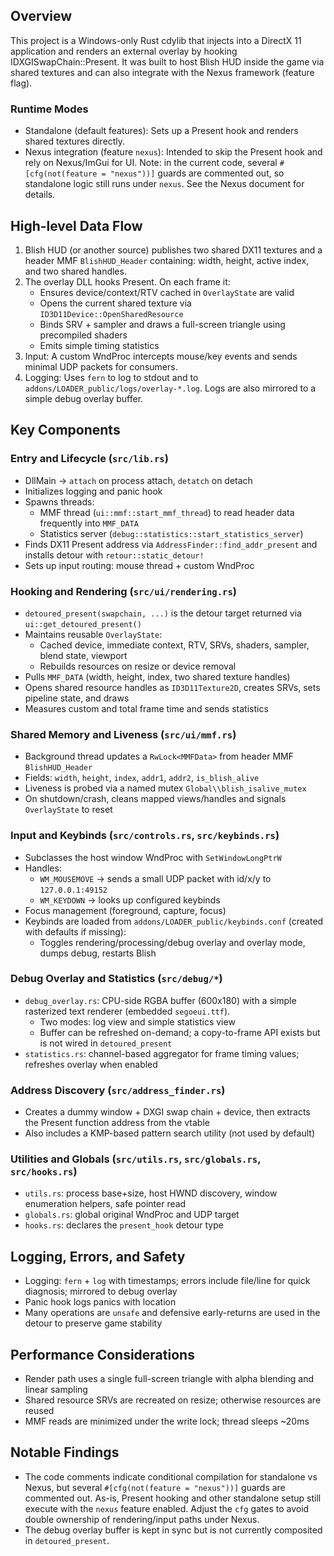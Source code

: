 ## Overview

This project is a Windows-only Rust cdylib that injects into a DirectX 11 application and renders an external overlay by hooking IDXGISwapChain::Present. It was built to host Blish HUD inside the game via shared textures and can also integrate with the Nexus framework (feature flag).

### Runtime Modes
- Standalone (default features): Sets up a Present hook and renders shared textures directly.
- Nexus integration (feature `nexus`): Intended to skip the Present hook and rely on Nexus/ImGui for UI. Note: in the current code, several `#[cfg(not(feature = "nexus"))]` guards are commented out, so standalone logic still runs under `nexus`. See the Nexus document for details.

## High-level Data Flow
1) Blish HUD (or another source) publishes two shared DX11 textures and a header MMF `BlishHUD_Header` containing: width, height, active index, and two shared handles.
2) The overlay DLL hooks Present. On each frame it:
   - Ensures device/context/RTV cached in `OverlayState` are valid
   - Opens the current shared texture via `ID3D11Device::OpenSharedResource`
   - Binds SRV + sampler and draws a full-screen triangle using precompiled shaders
   - Emits simple timing statistics
3) Input: A custom WndProc intercepts mouse/key events and sends minimal UDP packets for consumers.
4) Logging: Uses `fern` to log to stdout and to `addons/LOADER_public/logs/overlay-*.log`. Logs are also mirrored to a simple debug overlay buffer.

## Key Components

### Entry and Lifecycle (`src/lib.rs`)
- DllMain → `attach` on process attach, `detatch` on detach
- Initializes logging and panic hook
- Spawns threads:
  - MMF thread (`ui::mmf::start_mmf_thread`) to read header data frequently into `MMF_DATA`
  - Statistics server (`debug::statistics::start_statistics_server`)
- Finds DX11 Present address via `AddressFinder::find_addr_present` and installs detour with `retour::static_detour!`
- Sets up input routing: mouse thread + custom WndProc

### Hooking and Rendering (`src/ui/rendering.rs`)
- `detoured_present(swapchain, ...)` is the detour target returned via `ui::get_detoured_present()`
- Maintains reusable `OverlayState`:
  - Cached device, immediate context, RTV, SRVs, shaders, sampler, blend state, viewport
  - Rebuilds resources on resize or device removal
- Pulls `MMF_DATA` (width, height, index, two shared texture handles)
- Opens shared resource handles as `ID3D11Texture2D`, creates SRVs, sets pipeline state, and draws
- Measures custom and total frame time and sends statistics

### Shared Memory and Liveness (`src/ui/mmf.rs`)
- Background thread updates a `RwLock<MMFData>` from header MMF `BlishHUD_Header`
- Fields: `width`, `height`, `index`, `addr1`, `addr2`, `is_blish_alive`
- Liveness is probed via a named mutex `Global\\blish_isalive_mutex`
- On shutdown/crash, cleans mapped views/handles and signals `OverlayState` to reset

### Input and Keybinds (`src/controls.rs`, `src/keybinds.rs`)
- Subclasses the host window WndProc with `SetWindowLongPtrW`
- Handles:
  - `WM_MOUSEMOVE` → sends a small UDP packet with id/x/y to `127.0.0.1:49152`
  - `WM_KEYDOWN` → looks up configured keybinds
- Focus management (foreground, capture, focus)
- Keybinds are loaded from `addons/LOADER_public/keybinds.conf` (created with defaults if missing):
  - Toggles rendering/processing/debug overlay and overlay mode, dumps debug, restarts Blish

### Debug Overlay and Statistics (`src/debug/*`)
- `debug_overlay.rs`: CPU-side RGBA buffer (600x180) with a simple rasterized text renderer (embedded `segoeui.ttf`).
  - Two modes: log view and simple statistics view
  - Buffer can be refreshed on-demand; a copy-to-frame API exists but is not wired in `detoured_present`
- `statistics.rs`: channel-based aggregator for frame timing values; refreshes overlay when enabled

### Address Discovery (`src/address_finder.rs`)
- Creates a dummy window + DXGI swap chain + device, then extracts the Present function address from the vtable
- Also includes a KMP-based pattern search utility (not used by default)

### Utilities and Globals (`src/utils.rs`, `src/globals.rs`, `src/hooks.rs`)
- `utils.rs`: process base+size, host HWND discovery, window enumeration helpers, safe pointer read
- `globals.rs`: global original WndProc and UDP target
- `hooks.rs`: declares the `present_hook` detour type

## Logging, Errors, and Safety
- Logging: `fern` + `log` with timestamps; errors include file/line for quick diagnosis; mirrored to debug overlay
- Panic hook logs panics with location
- Many operations are `unsafe` and defensive early-returns are used in the detour to preserve game stability

## Performance Considerations
- Render path uses a single full-screen triangle with alpha blending and linear sampling
- Shared resource SRVs are recreated on resize; otherwise resources are reused
- MMF reads are minimized under the write lock; thread sleeps ~20ms

## Notable Findings
- The code comments indicate conditional compilation for standalone vs Nexus, but several `#[cfg(not(feature = "nexus"))]` guards are commented out. As-is, Present hooking and other standalone setup still execute with the `nexus` feature enabled. Adjust the `cfg` gates to avoid double ownership of rendering/input paths under Nexus.
- The debug overlay buffer is kept in sync but is not currently composited in `detoured_present`.


